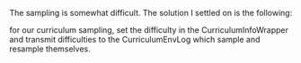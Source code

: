 The sampling is somewhat difficult. The solution I settled on is the following:

for our curriculum sampling, set the difficulty in the CurriculumInfoWrapper
and transmit difficulties to the CurriculumEnvLog which sample and resample
themselves.

